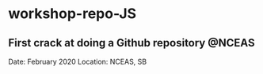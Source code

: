 # workshop-repo-JS
## First crack at doing a Github repository @NCEAS

Date: February 2020
Location: NCEAS, SB
